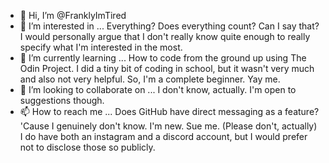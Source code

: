- 👋 Hi, I’m @FranklyImTired
- 👀 I’m interested in ... Everything? Does everything count? Can I say that? I would personally argue that I don't really know quite enough to really specify what I'm interested in the most.
- 🌱 I’m currently learning ... How to code from the ground up using The Odin Project. I did a tiny bit of coding in school, but it wasn't very much and also not very helpful. So, I'm a complete beginner. Yay me. 
- 💞️ I’m looking to collaborate on ... I don't know, actually. I'm open to suggestions though.
- 📫 How to reach me ... Does GitHub have direct messaging as a feature? 'Cause I genuinely don't know. I'm new. Sue me. (Please don't, actually) I do have both an instagram and a discord account, but I would prefer not to disclose those so publicly.

<!---
FranklyImTired/FranklyImTired is a ✨ special ✨ repository because its `README.md` (this file) appears on your GitHub profile.
You can click the Preview link to take a look at your changes.
--->
